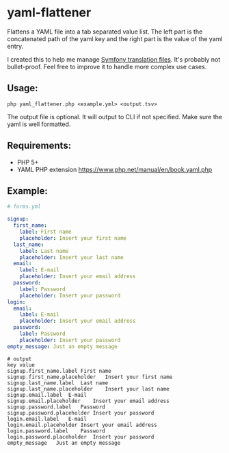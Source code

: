 # yaml-flattener
Flattens a YAML file into a tab separated value list. The left part is the concatenated path of the yaml key and the right part is the value of the yaml entry.

I created this to help me manage [Symfony translation files](https://symfony.com/doc/current/translation.html#basic-translation). It's probably not bullet-proof. Feel free to improve it to handle more complex use cases.

## Usage:

`php yaml_flattener.php <example.yml> <output.tsv>`

The output file is optional. It will output to CLI if not specified. Make sure the yaml is well formatted.

## Requirements:

- PHP 5+
- YAML PHP extension https://www.php.net/manual/en/book.yaml.php

## Example:


```yaml
# forms.yml

signup:
  first_name:
    label: First name
    placeholder: Insert your first name
  last_name:
    label: Last name
    placeholder: Insert your last name
  email:
    label: E-mail
    placeholder: Insert your email address
  password:
    label: Password
    placeholder: Insert your password
login:
  email:
    label: E-mail
    placeholder: Insert your email address
  password:
    label: Password
    placeholder: Insert your password
empty_message: Just an empty message
```

```tsv
# output
key	value
signup.first_name.label	First name
signup.first_name.placeholder	Insert your first name
signup.last_name.label	Last name
signup.last_name.placeholder	Insert your last name
signup.email.label	E-mail
signup.email.placeholder	Insert your email address
signup.password.label	Password
signup.password.placeholder	Insert your password
login.email.label	E-mail
login.email.placeholder	Insert your email address
login.password.label	Password
login.password.placeholder	Insert your password
empty_message	Just an empty message
```
